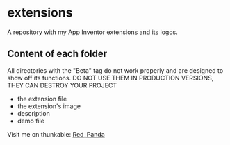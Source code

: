 # extensions

A repository with my App Inventor extensions and its logos.

## Content of each folder

All directories with the "Beta" tag do not work properly and are designed to show off its functions.
DO NOT USE THEM IN PRODUCTION VERSIONS, THEY CAN DESTROY YOUR PROJECT

* the extension file
* the extension's image
* description
* demo file

Visit me on thunkable: [Red_Panda](https://community.thunkable.com/u/Red_Panda/summary "@Red_Panda")